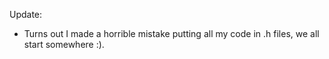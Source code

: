 Update:
- Turns out I made a horrible mistake putting all my code in .h files, we all start somewhere :).
